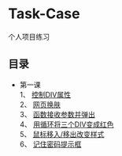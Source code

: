# Task-Case
个人项目练习

## 目录
* 第一课  
 1、 [控制DIV属性](./lesson-01.html)  
 2、 [网页换肤](./lesson-02.html)  
 3、 [函数接收参数并弹出](./lesson-03.html)  
 4、 [用循环将三个DIV变成红色](./lesson-04.html)  
 5、 [鼠标移入/移出改变样式](./lesson-05.html)  
 6、 [记住密码提示框](./lesson-06.html)  
 
